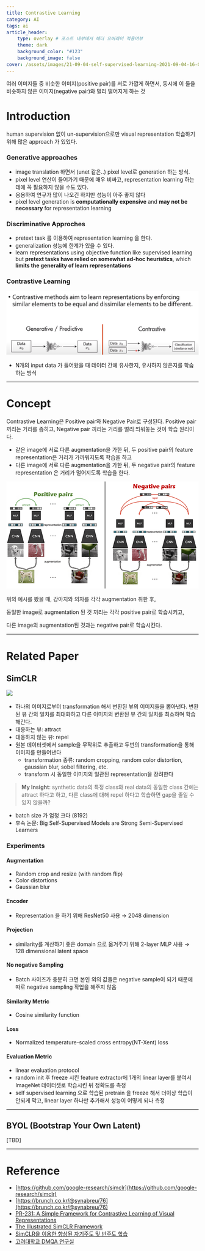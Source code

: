 ```yaml
---
title: Contrastive Learning
category: AI
tags: ai
article_header:
    type: overlay # 포스트 내부에서 헤더 오버레이 적용여부
    theme: dark
    background_color: "#123"
    background_image: false
cover: /assets/images/21-09-04-self-supervised-learning-2021-09-04-16-01-14.png
---
```


여러 이미지들 중 비슷한 이미지(positive pair)를 서로 가깝게 하면서, 동시에 이 둘을 비슷하지 않은 이미지(negative pair)와 멀리 떨어지게 하는 것

<!--more-->

# Introduction

human supervision 없이 un-supervision으로만 visual representation 학습하기 위해 많은 approach 가 있었다.

### Generative approaches

- image translation 하면서 (unet  같은..) pixel level로 generation 하는 방식.
- pixel level 연산이 들어가기 때문에 매우 비싸고, representation learning 하는 데에 꼭 필요하지 않을 수도 있다.
- 응용하여 연구가 많이 나오긴 하지만 성능이 아주 좋지 않다
- pixel level generation is **computationally expensive** and **may not be necessary** for representation learning

### Discriminative Approches

- pretext task 를 이용하여 representation learning 을 한다.
- generalization 성능에 한계가 있을 수 있다.
- learn representations using objective function like supervised learning but **pretext tasks have relied on somewhat ad-hoc heuristics**, which **limits the generality of learn representations**

### Contrastive Learning

![](/assets/images/21-09-04-constrastive-learning-2021-09-04-19-04-39.png)

- N개의 input data 가 들어왔을 때 데이터 간에 유사한지, 유사하지 않은지를 학습하는 방식

---

# Concept

Contrastive Learning은 Positive pair와 Negative Pair로 구성된다. Positive pair 끼리는 거리를 좁히고, Negative pair 끼리는 거리를 멀리 띄워놓는 것이 학습 원리이다.

- 같은 image에 서로 다른 augmentation을 가한 뒤, 두 positive pair의 feature representation은 거리가 가까워지도록 학습을 하고
- 다른 image에 서로 다른 augmentation을 가한 뒤, 두 negative pair의 feature representation 은 거리가 멀어지도록 학습을 한다.

![](/assets/images/21-09-04-self-supervised-learning-2021-09-04-16-01-14.png)

위의 예시를 봤을 때, 강아지와 의자를 각각 augmentation 취한 후,

동일한 image로 augmentation 된 것 끼리는 각각 positive pair로 학습시키고, 

다른 image의 augmentation된 것과는 negative pair로 학습시킨다.

---

# Related Paper

## SimCLR

![](https://camo.githubusercontent.com/5ab5e0c019cdd8129b4450539231f34dc028c0cd64ba5d50db510d1ba2184160/68747470733a2f2f312e62702e626c6f6773706f742e636f6d2f2d2d764834504b704539596f2f586f3461324259657276492f414141414141414146704d2f766146447750584f79416f6b4143385868383532447a4f67457332324e68625877434c63424741735948512f73313630302f696d616765342e676966)

- 하나의 이미지로부터 transformation 해서 변환된 뷰의 이미지들을 뽑아낸다. 변환된 뷰 간의 일치를 최대화하고 다른 이미지의 변환된 뷰 간의 일치를 최소하며 학습해간다.
- 대응하는 뷰: attract
- 대응하지 않는 뷰: repel
- 원본 데이터셋에서 sample을 무작위로 추출하고 두번의 transformation을 통해 이미지를 만들어낸다
    - transformation 종류: random cropping, random color distortion, gaussian blur, sobel filtering, etc.
    - transform 시 동일한 이미지의 일관된 representation을 장려한다

> **My Insight**: synthetic data의 특정 class와 real data의 동일한 class 간에는 attract 하다고 하고, 다른 class에 대해 repel 하다고 학습하면 gap을 줄일 수 있지 않을까?

- batch size 가 엄청 크다 (8192)
- 후속 논문: Big Self-Supervised Models are Strong Semi-Supervised Learners

### Experiments

#### **Augmentation**

- Random crop and resize (with random flip)
- Color distortions
- Gaussian blur

#### Encoder

- Representation 을 하기 위해 ResNet50 사용 → 2048 dimension

#### Projection

- similarity를 계산하기 좋은 domain 으로 옮겨주기 위해 2-layer MLP 사용 → 128 dimensional latent space

#### No negative Sampling

- Batch 사이즈가 충분히 크면 본인 외의 값들은 negative sample이 되기 때문에 따로 negative sampling 작업을 해주지 않음

#### Similarity Metric

- Cosine similarity function

#### Loss

- Normalized temperature-scaled cross entropy(NT-Xent) loss

#### Evaluation Metric

- linear evaluation protocol
- random init 후 freeze 시킨 feature extractor에 1개의 linear layer를 붙여서 ImageNet 데이터셋로 학습시킨 뒤 정확도를 측정
- self supervised learning 으로 학습된 pretrain 을 freeze 해서 더이상 학습이 안되게 막고, linear layer 하나만 추가해서 성능이 어떻게 되나 측정

---

## BYOL (Bootstrap Your Own Latent)

[TBD]

---

# Reference

- [https://github.com/google-research/simclr](https://github.com/google-research/simclr)
- [https://brunch.co.kr/@synabreu/76](https://brunch.co.kr/@synabreu/76)
- [PR-231: A Simple Framework for Contrastive Learning of Visual Representations](https://www.youtube.com/watch?v=FWhM3juUM6s)
- [The Illustrated SimCLR Framework](https://amitness.com/2020/03/illustrated-simclr/)
- [SimCLR을 이용한 향상된 자기주도 및 반주도 학습](https://brunch.co.kr/@synabreu/76)
- [고려대학교 DMQA 연구실](http://dmqm.korea.ac.kr/activity/seminar/284)
